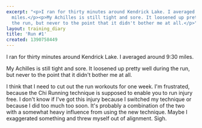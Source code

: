 ```yaml
---
excerpt: "<p>I ran for thirty minutes around Kendrick Lake. I averaged around 9:30
  miles.</p><p>My Achilles is still tight and sore. It loosened up pretty well during
  the run, but never to the point that it didn't bother me at all.</p>"
layout: training_diary
title: 'Run #1'
created: 1390758449
---
```

<p>I ran for thirty minutes around Kendrick Lake. I averaged around 9:30 miles.</p><p>My Achilles is still tight and sore. It loosened up pretty well during the run, but never to the point that it didn't bother me at all.</p><p>I think that I need to cut out the run workouts for one week. I'm frustrated, because the Chi Running technique is supposed to enable you to run injury free. I don't know if I've got this injury because I switched my technique or because I did too much too soon. It's probably a combination of the two with a somewhat heavy influence from using the new technique. Maybe I exaggerated something and threw myself out of alignment. Sigh.</p>
